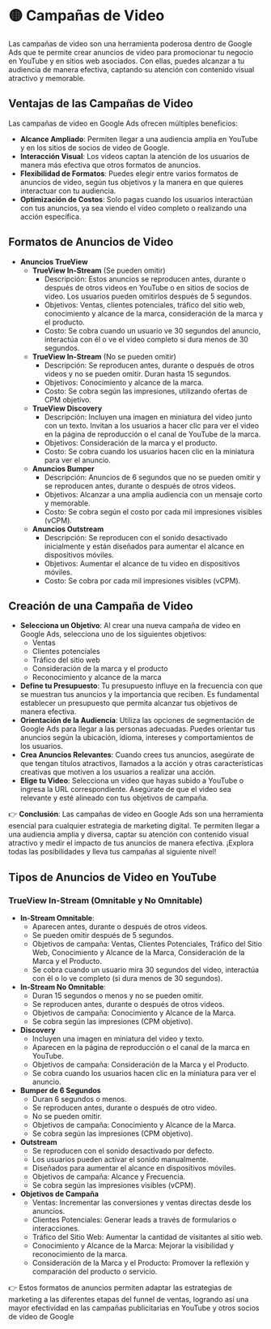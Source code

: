 # 🟡 Campañas de Video
Las campañas de video son una herramienta poderosa dentro de Google Ads que te permite crear anuncios de video para promocionar tu negocio en YouTube y en sitios web asociados. Con ellas, puedes alcanzar a tu audiencia de manera efectiva, captando su atención con contenido visual atractivo y memorable.

## Ventajas de las Campañas de Video
Las campañas de video en Google Ads ofrecen múltiples beneficios:
- **Alcance Ampliado**: Permiten llegar a una audiencia amplia en YouTube y en los sitios de socios de video de Google.
- **Interacción Visual**: Los videos captan la atención de los usuarios de manera más efectiva que otros formatos de anuncios.
- **Flexibilidad de Formatos**: Puedes elegir entre varios formatos de anuncios de video, según tus objetivos y la manera en que quieres interactuar con tu audiencia.
- **Optimización de Costos**: Solo pagas cuando los usuarios interactúan con tus anuncios, ya sea viendo el video completo o realizando una acción específica.

## Formatos de Anuncios de Video
- **Anuncios TrueView**
    - **TrueView In-Stream** (Se pueden omitir)
        - Descripción: Estos anuncios se reproducen antes, durante o después de otros videos en YouTube o en sitios de socios de video. Los usuarios pueden omitirlos después de 5 segundos.
        - Objetivos: Ventas, clientes potenciales, tráfico del sitio web, conocimiento y alcance de la marca, consideración de la marca y el producto.
        - Costo: Se cobra cuando un usuario ve 30 segundos del anuncio, interactúa con él o ve el video completo si dura menos de 30 segundos.
    - **TrueView In-Stream** (No se pueden omitir)
        - Descripción: Se reproducen antes, durante o después de otros videos y no se pueden omitir. Duran hasta 15 segundos.
        - Objetivos: Conocimiento y alcance de la marca.
        - Costo: Se cobra según las impresiones, utilizando ofertas de CPM objetivo.
    - **TrueView Discovery**
        - Descripción: Incluyen una imagen en miniatura del video junto con un texto. Invitan a los usuarios a hacer clic para ver el video en la página de reproducción o el canal de YouTube de la marca.
        - Objetivos: Consideración de la marca y el producto.
        - Costo: Se cobra cuando los usuarios hacen clic en la miniatura para ver el anuncio.
    - **Anuncios Bumper**
        - Descripción: Anuncios de 6 segundos que no se pueden omitir y se reproducen antes, durante o después de otros videos.
        - Objetivos: Alcanzar a una amplia audiencia con un mensaje corto y memorable.
        - Costo: Se cobra según el costo por cada mil impresiones visibles (vCPM).
    - **Anuncios Outstream**
        - Descripción: Se reproducen con el sonido desactivado inicialmente y están diseñados para aumentar el alcance en dispositivos móviles.
        - Objetivos: Aumentar el alcance de tu video en dispositivos móviles.
        - Costo: Se cobra por cada mil impresiones visibles (vCPM).


## Creación de una Campaña de Video
- **Selecciona un Objetivo**: Al crear una nueva campaña de video en Google Ads, selecciona uno de los siguientes objetivos:
    - Ventas
    - Clientes potenciales
    - Tráfico del sitio web
    - Consideración de la marca y el producto
    - Reconocimiento y alcance de la marca
- **Define tu Presupuesto**: Tu presupuesto influye en la frecuencia con que se muestran tus anuncios y la importancia que reciben. Es fundamental establecer un presupuesto que permita alcanzar tus objetivos de manera efectiva.
- **Orientación de la Audiencia**: Utiliza las opciones de segmentación de Google Ads para llegar a las personas adecuadas. Puedes orientar tus anuncios según la ubicación, idioma, intereses y comportamientos de los usuarios.
- **Crea Anuncios Relevantes**: Cuando crees tus anuncios, asegúrate de que tengan títulos atractivos, llamados a la acción y otras características creativas que motiven a los usuarios a realizar una acción.
- **Elige tu Video**: Selecciona un video que hayas subido a YouTube o ingresa la URL correspondiente. Asegúrate de que el video sea relevante y esté alineado con tus objetivos de campaña.

👉 **Conclusión**: Las campañas de video en Google Ads son una herramienta esencial para cualquier estrategia de marketing digital. Te permiten llegar a una audiencia amplia y diversa, captar su atención con contenido visual atractivo y medir el impacto de tus anuncios de manera efectiva. ¡Explora todas las posibilidades y lleva tus campañas al siguiente nivel!

## Tipos de Anuncios de Video en YouTube
### TrueView In-Stream (Omnitable y No Omnitable)

- **In-Stream Omnitable**:
    - Aparecen antes, durante o después de otros videos.
    - Se pueden omitir después de 5 segundos.
    - Objetivos de campaña: Ventas, Clientes Potenciales, Tráfico del Sitio Web, Conocimiento y Alcance de la Marca, Consideración de la Marca y el Producto.
    - Se cobra cuando un usuario mira 30 segundos del video, interactúa con él o lo ve completo (si dura menos de 30 segundos).
- **In-Stream No Omnitable**:
    - Duran 15 segundos o menos y no se pueden omitir.
    - Se reproducen antes, durante o después de otros videos.
    - Objetivos de campaña: Conocimiento y Alcance de la Marca.
    - Se cobra según las impresiones (CPM objetivo).
- **Discovery**
    - Incluyen una imagen en miniatura del video y texto.
    - Aparecen en la página de reproducción o el canal de la marca en YouTube.
    - Objetivos de campaña: Consideración de la Marca y el Producto.
    - Se cobra cuando los usuarios hacen clic en la miniatura para ver el anuncio.
- **Bumper de 6 Segundos**
    - Duran 6 segundos o menos.
    - Se reproducen antes, durante o después de otro video.
    - No se pueden omitir.
    - Objetivos de campaña: Conocimiento y Alcance de la Marca.
    - Se cobra según las impresiones (CPM objetivo).
- **Outstream**
    - Se reproducen con el sonido desactivado por defecto.
    - Los usuarios pueden activar el sonido manualmente.
    - Diseñados para aumentar el alcance en dispositivos móviles.
    - Objetivos de campaña: Alcance y Frecuencia.
    - Se cobra según las impresiones visibles (vCPM).
- **Objetivos de Campaña**
    - Ventas: Incrementar las conversiones y ventas directas desde los anuncios.
    - Clientes Potenciales: Generar leads a través de formularios o interacciones.
    - Tráfico del Sitio Web: Aumentar la cantidad de visitantes al sitio web.
    - Conocimiento y Alcance de la Marca: Mejorar la visibilidad y reconocimiento de la marca.
    - Consideración de la Marca y el Producto: Promover la reflexión y comparación del producto o servicio.

👉 Estos formatos de anuncios permiten adaptar las estrategias de marketing a las diferentes etapas del funnel de ventas, logrando así una mayor efectividad en las campañas publicitarias en YouTube y otros socios de video de Google